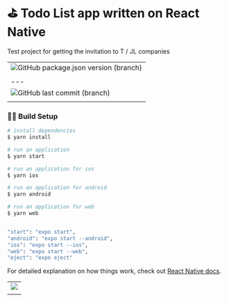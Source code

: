 # ⛳️ Todo List app written on React Native

Test project for getting the invitation to T / JL companies

||
|---|
|<img alt="GitHub package.json version (branch)" src="https://img.shields.io/github/package-json/v/olegscout/react-native/dev?label=Beta&style=flat-square"> |
||
|---|
|<img alt="GitHub last commit (branch)" src="https://img.shields.io/github/last-commit/olegscout/react-native/dev"> |
||

### 🔩🔧 Build Setup 

```bash
# install dependencies
$ yarn install

# run an application
$ yarn start

# run an application for ios
$ yarn ios

# run an application for android
$ yarn android

# run an application for web
$ yarn web


"start": "expo start",
"android": "expo start --android",
"ios": "expo start --ios",
"web": "expo start --web",
"eject": "expo eject"
```

For detailed explanation on how things work, check out [React Native docs](https://reactnative.dev).

||
|---|
| <a href="https://olegkruchay.com/about"><img src="https://img.shields.io/badge/By-OlegKruchay-5d9741?style=for-the-badge&logoColor=c1d72f"></a> |
||
